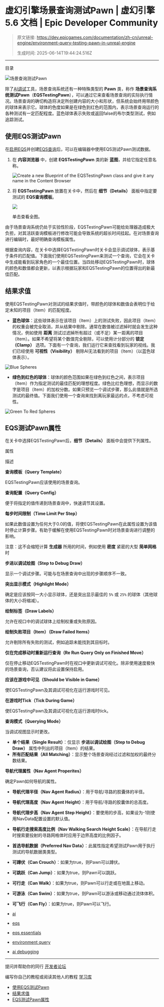 # 虚幻引擎场景查询测试Pawn | 虚幻引擎 5.6 文档 | Epic Developer Community

> 原文链接: https://dev.epicgames.com/documentation/zh-cn/unreal-engine/environment-query-testing-pawn-in-unreal-engine
> 
> 生成时间: 2025-06-14T19:44:24.516Z

---

目录

![场景查询测试Pawn](https://dev.epicgames.com/community/api/documentation/image/42c56e76-ce26-4f57-9879-4b651d3ba6a7?resizing_type=fill&width=1920&height=335)

除了[AI调试](/documentation/zh-cn/unreal-engine/ai-debugging-in-unreal-engine)工具，场景查询系统还有一种特殊类型的 **Pawn** 类，称作 **场景查询系统测试Pawn**（**EQSTestingPawn**），可以通过它来查看场景查询的实际执行情况。场景查询的确切构造将决定所创建内容的大小和形状，但系统会始终用带颜色的球体来表示它。球体的色度如果是在绿色到红色的范围内，表示场景查询运行的各种测试有一定匹配程度。蓝色球体表示失败或返回false的布尔类型测试，例如追踪测试。

## 使用EQS测试Pawn

在[启用EQS](/documentation/zh-cn/unreal-engine/environment-query-system-user-guide-in-unreal-engine#%E5%90%AF%E7%94%A8eqs)并创建[EQS查询](/documentation/zh-cn/unreal-engine/environment-query-system-user-guide-in-unreal-engine#%E5%88%9B%E5%BB%BAeqs%E6%9F%A5%E8%AF%A2)后，可以在编辑器中使用EQS测试Pawn测试数据。 

1.  在 **内容浏览器** 中，创建 **EQSTestingPawn** 类的新 **蓝图**，并给它指定任意名称。
    
    ![Create a new Blueprint of the EQSTestingPawn class and give it any name in the Content Browser](https://d1iv7db44yhgxn.cloudfront.net/documentation/images/88b51555-eb15-4da5-8146-dd708b9cab49/environment-query-system-pawn-01.png)
2.  将 **EQSTestingPawn** 放置在关卡中，然后在 **细节（Details）** 面板中指定要测试的 **EQS查询模板**。
    
    [![](https://d1iv7db44yhgxn.cloudfront.net/documentation/images/6550c6cd-9e5b-4245-8b98-1910a32ef90d/environment-query-system-pawn-02.png)](https://d1iv7db44yhgxn.cloudfront.net/documentation/images/6550c6cd-9e5b-4245-8b98-1910a32ef90d/environment-query-system-pawn-02.png)
    
    单击查看全图。
    

由于场景查询系统仍处于实验性阶段，EQSTestingPawn可能给处理器造成极大负担，对其活跃查询模板进行修改可能会导致系统的超长时间挂起。在对场景查询进行编辑时，最好明确查询模板属性。

根据查询内容，在关卡中选择EQSTestingPawn时关卡会显示调试球体，表示基于条件的匹配值。下面我们使用EQSTestingPawn来测试一个查询，它会在关卡中生成能看到玩家角色的一个最佳位置。当四处移动EQSTestingPawn时，球体的颜色和数值都会更新，以表示根据玩家和EQSTestingPawn的位置得出的新最佳匹配。

## 结果求值

使用EQSTestingPawn对测试的结果求值时，带颜色的球体和数值会表明位于给定未知的项目（Item）的匹配程度。

-   **蓝色球体**：这些球体表示在该项目（Item）上的测试失败，因此项目（Item）的权重会被完全取消，并从结果中剔除。通常在数值被过滤掉时就会发生这种情况，例如使用 **距离** 测试过滤掉所有超过（或不足）某一距离的项目（Item）。如果不希望将某个数值完全剔除，可以使用计分部分的 **锁定（Clamp）** 选项。下面有一个查询，我们运行它来查找看到玩家的视线。我们已经使用 **可视性（Visibility）** 剔除AI无法看到的项目（Item）（以蓝色球体表示）。

![Blue Spheres](https://d1iv7db44yhgxn.cloudfront.net/documentation/images/3e1a369b-32f6-4f2b-8582-aecb9dc9292a/environment-query-system-breakdown-01.png)

-   **绿色到红色的球体**：球体的颜色范围如果在绿色到红色之间，表示项目（Item）作为指定测试的最佳匹配的理想程度。绿色比红色理想，而显示的数字是项目（Item）的加权分数。如果只预览一个调试步骤，那么此值就是所选测试的最终值。下面我们使用一个查询来找到离玩家最远的点，不考虑可视性。

![Green To Red Spheres](https://d1iv7db44yhgxn.cloudfront.net/documentation/images/74b9c575-5abc-4b81-a994-b9f7345164a4/environment-query-system-breakdown-02.png)

## EQS测试Pawn属性

在关卡中选择EQSTestingPawn后，**细节（Details）** 面板中会提供下列属性。 

属性

描述

**查询模板（Query Template）**

EQSTestingPawn应该使用的场景查询。

**查询配置（Query Config）**

便于将指定的值传递到场景查询中，快速调节其设置。

**每步时间限制（Time Limit Per Step）**

如果此数值设置为任何大于0.0的值，将使EQSTestingPawn在此属性设置为该值时停止计算步骤。有助于缓解在使用EQSTestingPawn时对场景查询进行调整的影响。 

注意：这不会缩短计算 **生成器** 所用的时间，例如使用 **密度** 紧密的大型 **简单网格** 时

**步进以调试绘图（Step to Debug Draw）**

显示一个调试步骤。可能与在场景查询中出现的步骤顺序不一致。

**突出显示模式（Highlight Mode）**

确定是应该按同一大小显示球体，还是突出显示最佳的 `5%` 或 `25%` 的球体（其他球体的大小将缩减）。

**绘制标签（Draw Labels）**

允许在视口中的调试球体上绘制权重或失败原因。

**绘制失败项目（Item）（Draw Failed Items）**

允许剔除所有失败的测试，例如追踪未能找到其目标时。

**仅在完成移动时重新运行查询（Re Run Query Only on Finished Move）**

仅在停止移动EQSTestingPawn时在视口中更新调试可视化。除非使用速度极快的场景查询，否认建议将此设置保持启用。

**应该在游戏中可见（Should be Visible in Game）**

使EQSTestingPawn及其调试可视化在运行游戏时可见。

**在游戏时Tick（Tick During Game）**

使EQSTestingPawn及其调试可视化在运行游戏时tick。

**查询模式（Querying Mode）**

当调试视图显示时更改。

-   **单个结果（Single Result）**：仅显示 **步进以调试绘图（Step to Debug Draw）** 属性中列出的项目（Item）的结果。
-   **所有匹配结果（All Matching）**：显示整个场景查询经过过滤和加权的最终分数结果。

**导航代理属性（Nav Agent Properites）**

确定Pawn如何导航的属性。 

-   **导航代理半径（Nav Agent Radius）**：用于导航/寻路的胶囊体的半径。
-   **导航代理高度（Nav Agent Height）**：用于导航/寻路的胶囊体的总高度。
-   **导航代理步高（Nav Agent Step Height）**：要使用的步高，如果设为-1则使用NavData配置设置的默认值。
-   **导航行走搜索高度比例（Nav Walking Search Height Scale）**：在导航行走时搜索要投射的寻路网格体时应用于边界高度的比例因子。
-   **首选导航数据（Preferred Nav Data）**：此属性指定希望测试Pawn用于执行测试的导航数据类类型。
-   **可蹲伏（Can Crouch）**：如果为true，则Pawn可以蹲伏。
-   **可跳跃（Can Jump）**：如果为true，则Pawn可以跳跃。
-   **可行走（Can Walk）**：如果为true，则Pawn可以行走或在地面上移动。
-   **可游泳（Can Swim）**：如果为true，则Pawn可以游泳或移动通过流体体积。
-   **可飞行（Can Fly）**：如果为true，则Pawn可以飞行。

-   [ai](https://dev.epicgames.com/community/search?query=ai)
-   [eqs](https://dev.epicgames.com/community/search?query=eqs)
-   [eqs essentials](https://dev.epicgames.com/community/search?query=eqs%20essentials)
-   [environment query](https://dev.epicgames.com/community/search?query=environment%20query)
-   [ai debugging](https://dev.epicgames.com/community/search?query=ai%20debugging)

* * *

提问并帮助你的同行 [开发者论坛](https://forums.unrealengine.com/categories?tag=unreal-engine)

编写你自己的教程或阅读其他人的教程 [学习库](https://dev.epicgames.com/community/unreal-engine/learning)

-   [使用EQS测试Pawn](/documentation/zh-cn/unreal-engine/environment-query-testing-pawn-in-unreal-engine#%E4%BD%BF%E7%94%A8eqs%E6%B5%8B%E8%AF%95pawn)
-   [结果求值](/documentation/zh-cn/unreal-engine/environment-query-testing-pawn-in-unreal-engine#%E7%BB%93%E6%9E%9C%E6%B1%82%E5%80%BC)
-   [EQS测试Pawn属性](/documentation/zh-cn/unreal-engine/environment-query-testing-pawn-in-unreal-engine#eqs%E6%B5%8B%E8%AF%95pawn%E5%B1%9E%E6%80%A7)